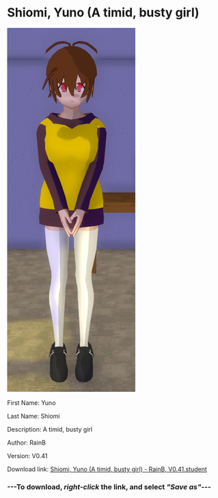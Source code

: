 # Shiomi, Yuno (A timid, busty girl)

<img src = "https://raw.githubusercontent.com/Arbiter1223/Daigaku-Gurashi-Custom-Students/master/Students/Files/Shiomi%2C%20Yuno%20(A%20timid%2C%20busty%20girl).png">

First Name: Yuno

Last Name: Shiomi

Description: A timid, busty girl

Author: RainB

Version: V0.41

Download link: <a href="https://raw.githubusercontent.com/Arbiter1223/Daigaku-Gurashi-Custom-Students/master/Students/Files/Shiomi%2C%20Yuno%20(A%20timid%2C%20busty%20girl)%20-%20RainB%2C%20V0.41.student">Shiomi, Yuno (A timid, busty girl) - RainB, V0.41.student</a>

### ---**To download, _right-click_ the link, and select _"Save as"_**---
